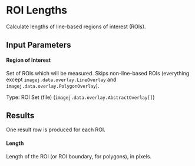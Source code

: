 ROI Lengths
===========

Calculate lengths of line-based regions of interest (ROIs).

Input Parameters
----------------

#### Region of Interest

Set of ROIs which will be measured. Skips non-line-based
ROIs (everything except `imagej.data.overlay.LineOverlay`
and `imagej.data.overlay.PolygonOverlay`).

Type: ROI Set (file) (`imagej.data.overlay.AbstractOverlay[]`)

Results
-------

One result row is produced for each ROI.

#### Length

Length of the ROI (or ROI boundary, for polygons),
in pixels.
